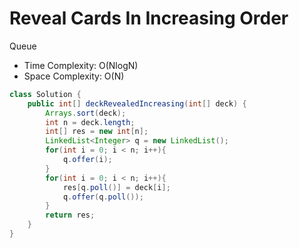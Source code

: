 # Reveal Cards In Increasing Order

Queue

- Time Complexity: O(NlogN)
- Space Complexity: O(N)

```java
class Solution {
    public int[] deckRevealedIncreasing(int[] deck) {
        Arrays.sort(deck);
        int n = deck.length;
        int[] res = new int[n];
        LinkedList<Integer> q = new LinkedList();
        for(int i = 0; i < n; i++){
            q.offer(i);
        }
        for(int i = 0; i < n; i++){
            res[q.poll()] = deck[i];
            q.offer(q.poll());
        }
        return res;
    }
}
```
